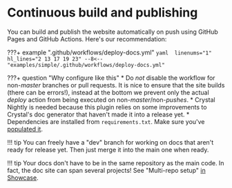 # Continuous build and publishing

You can build and publish the website automatically on push using GitHub Pages and GitHub Actions. Here's our recommendation:

???+ example ".github/workflows/deploy-docs.yml"
    ```yaml  linenums="1" hl_lines="2 13 17 19 23"
    --8<-- "examples/simple/.github/workflows/deploy-docs.yml"
    ```

???+ question "Why configure like this"
    * Do *not* disable the workflow for non-*master* branches or pull requests. It is nice to ensure that the site builds (there can be errors!), instead at the bottom we prevent only the actual *deploy* action from being executed on non-*master*/non-*pushes*.
    * Crystal Nightly is needed because this plugin relies on some improvements to Crystal's doc generator that haven't made it into a release yet.
    * Dependencies are installed from `requirements.txt`. Make sure you've [populated it](python-dependencies.md).

!!! tip
    You can freely have a "dev" branch for working on docs that aren't ready for release yet. Then just merge it into the main one when ready.

!!! tip
    Your docs don't have to be in the same repository as the main code. In fact, the doc site can span several projects! See "Multi-repo setup" [in Showcase](../showcase.md#athena-framework).
